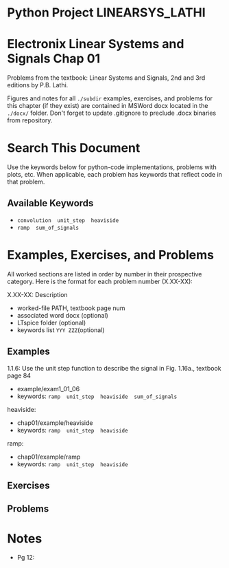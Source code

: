 # Python Project LINEARSYS_LATHI
# Electronix Linear Systems and Signals Chap 01
Problems from the textbook: Linear Systems and Signals, 2nd and 3rd editions by P.B. Lathi.

Figures and notes for all `./subdir` examples, exercises, and problems for this
chapter (if they exist) are contained in MSWord docx located in the `./docx/` folder.
Don't forget to update .gitignore to preclude .docx binaries from repository.

# Search This Document
Use the keywords below for python-code implementations, problems with plots, etc.
When applicable, each problem has keywords that reflect code in that problem.

## Available Keywords
* `convolution  unit_step  heaviside`
* `ramp  sum_of_signals`


# Examples, Exercises, and Problems
All worked sections are listed in order by number in their prospective category.
Here is the format for each problem number (X.XX-XX):

X.XX-XX: Description
* worked-file PATH, textbook page num
* associated word docx (optional)
* LTspice folder (optional)
* keywords list `YYY ZZZ`(optional)


## Examples
1.1.6: Use the unit step function to describe the signal in Fig. 1.16a.,
textbook page 84
* example/exam1_01_06
* keywords: `ramp  unit_step  heaviside  sum_of_signals`

heaviside:
* chap01/example/heaviside
* keywords: `ramp  unit_step  heaviside`

ramp:
* chap01/example/ramp
* keywords: `ramp  unit_step  heaviside`


## Exercises


## Problems



# Notes
* Pg 12: 
